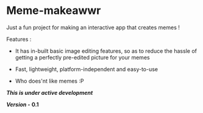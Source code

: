 # Meme-makeawwr
 Just a fun project for making an interactive app that creates memes !

Features :

* It has in-built basic image editing features, so as to reduce the hassle of getting a perfectly pre-edited picture for your memes

* Fast, lightweight, platform-independent and easy-to-use

* Who does'nt like memes :P


***This is under active development***

***Version -*** **0.1**
